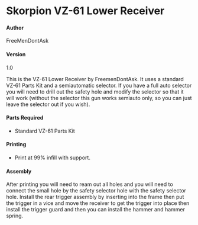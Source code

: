 # Skorpion VZ-61 Lower Receiver

#### Author
FreeMenDontAsk

#### Version
1.0

This is the VZ-61 Lower Receiver by FreemenDontAsk. It uses a standard VZ-61 Parts Kit and a semiautomatic selector. If you have a full auto selector you will need to drill out the safety hole and modify the selector so that it will work (without the selector this gun works semiauto only, so you can just leave the selector out if you wish).

#### Parts Required 
* Standard VZ-61 Parts Kit

#### Printing
* Print at 99% infill with support.

#### Assembly
After printing you will need to ream out all holes and you will need to connect the small hole by the safety selector hole with the safety selector hole. Install the rear trigger assembly by inserting into the frame then put the trigger in a vice and move the receiver to get the trigger into place then install the trigger guard and then you can install the hammer and hammer spring.

